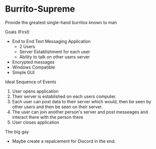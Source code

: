 # Burrito-Supreme
Provide the greatest single-hand burritos known to man

Goals (First)
  - End to End Text Messaging Application
    - 2 Users
    - Server Establishment for each user
    - Ability to talk on other users server
  - Encrypted messages
  - Windows Compatible
  - Simple GUI
 
Ideal Sequence of Events
1. User opens application
2. Their server is established on each users computer.
3. Each user can post data to their server which would, then be seen by other users and then be seen on their server.
4. The user can join another person's server and post messeages and interact there with the person there
5. User closes application

The big gay
  
  
  
  
  
  
  
  
  
  
  
  
  - Maybe create a repalcement for Discord in the end.
  
